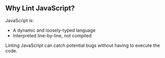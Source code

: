 ##  Why Lint JavaScript?

JavaScript is:
* A dynamic and loosely-typed language
* Interpreted line-by-line, not compiled

Linting JavaScript can catch potential bugs without having to execute the code.

